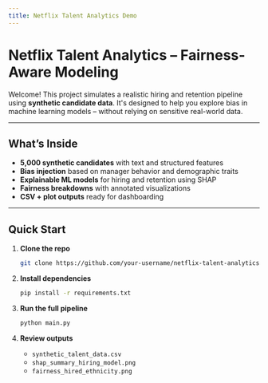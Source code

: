 ```yaml
---
title: Netflix Talent Analytics Demo
---
```


# Netflix Talent Analytics – Fairness-Aware Modeling

Welcome! This project simulates a realistic hiring and retention pipeline using **synthetic candidate data**. It's designed to help you explore bias in machine learning models – without relying on sensitive real-world data.

---

## What’s Inside

- **5,000 synthetic candidates** with text and structured features  
- **Bias injection** based on manager behavior and demographic traits  
- **Explainable ML models** for hiring and retention using SHAP  
- **Fairness breakdowns** with annotated visualizations  
- **CSV + plot outputs** ready for dashboarding

---

## Quick Start

1. **Clone the repo**  
   ```bash
   git clone https://github.com/your-username/netflix-talent-analytics-demo.git
   ```

2. **Install dependencies**  
   ```bash
   pip install -r requirements.txt
   ```

3. **Run the full pipeline**  
   ```bash
   python main.py
   ```

4. **Review outputs**  
   - `synthetic_talent_data.csv`  
   - `shap_summary_hiring_model.png`  
   - `fairness_hired_ethnicity.png`
